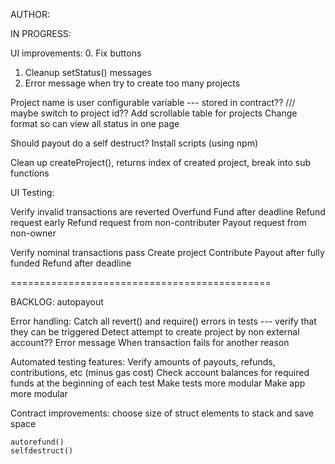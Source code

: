 AUTHOR: <mvpratt>


IN PROGRESS:


UI improvements:
  0. Fix buttons
  1. Cleanup setStatus() messages 
  2. Error message when try to create too many projects

  Project name is user configurable variable --- stored in contract??  /// maybe switch to project id??
  Add scrollable table for projects
  Change format so can view all status in one page

  Should payout do a self destruct?
  Install scripts (using npm)

Clean up createProject(), returns index of created project, break into sub functions

UI Testing:

  Verify invalid transactions are reverted
    Overfund 
    Fund after deadline
    Refund request early
    Refund request from non-contributer
    Payout request from non-owner

  Verify nominal transactions pass
    Create project
    Contribute
    Payout after fully funded
    Refund after deadline

=============================================

BACKLOG: 
    autopayout
    
  Error handling:
    Catch all revert() and require() errors in tests --- verify that they can be triggered
    Detect attempt to create project by non external account??
    Error message When transaction fails for another reason

  Automated testing features:
    Verify amounts of payouts, refunds, contributions, etc (minus gas cost) 
    Check account balances for required funds at the beginning of each test
    Make tests more modular
    Make app more modular

  Contract improvements:
    choose size of struct elements to stack and save space

    autorefund()
    selfdestruct()
